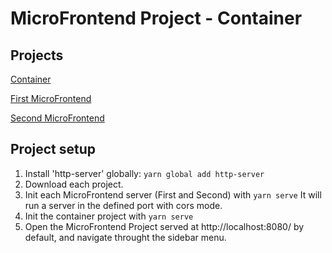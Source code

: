 # MicroFrontend Project - Container

## Projects

[Container](https://github.com/juandiegombr/vue-microfrontend-container)

[First MicroFrontend](https://github.com/juandiegombr/vue-microfrontend-first-page)

[Second MicroFrontend](https://github.com/juandiegombr/vue-microfrontend-second-page)

## Project setup

1. Install 'http-server' globally: ``yarn global add http-server``
2. Download each project.
3. Init each MicroFrontend server (First and Second) with ``yarn serve``
   It will run a server in the defined port with cors mode.
4. Init the container project with ``yarn serve``
5. Open the MicroFrontend Project served at http://localhost:8080/ by default, and navigate throught the sidebar menu.